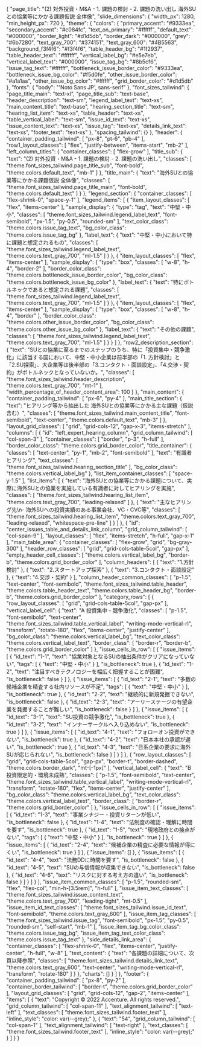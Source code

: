 {
    "page_title": "(2) 対外投資・M&A - 1. 課題の検討 - 2. 課題の洗い出し 海外SUとの協業等にかかる課題仮説 全体像",
    "slide_dimensions": {
      "width_px": 1280,
      "min_height_px": 720
    },
    "theme": {
      "colors": {
        "primary_accent": "#9333ea",
        "secondary_accent": "#c084fc",
        "text_on_primary": "#ffffff",
        "default_text": "#000000",
        "border_light": "#d1d5db",
        "border_dark": "#000000",
        "grey": "#6b7280",
        "text_gray_700": "#374151",
        "text_gray_600": "#4B5563",
        "background_f3f4f6": "#f3f4f6",
        "table_header_bg": "#1f2937",
        "table_header_text": "#ffffff",
        "vertical_label_bg": "#e5e7eb",
        "vertical_label_text": "#000000",
        "issue_tag_bg": "#8b5cf6",
        "issue_tag_text": "#ffffff",
        "bottleneck_issue_border_color": "#9333ea",
        "bottleneck_issue_bg_color": "#f5d0fe",
        "other_issue_border_color": "#a1a1aa",
        "other_issue_bg_color": "#ffffff",
        "grid_border_color": "#d1d5db"
      },
      "fonts": {
        "body": "'Noto Sans JP', sans-serif"
      },
      "font_sizes_tailwind": {
        "page_title_main": "text-xl",
        "page_title_sub": "text-base",
        "header_description": "text-sm",
        "legend_label_text": "text-xs",
        "main_content_title": "text-base",
        "hearing_section_title": "text-sm",
        "hearing_list_item": "text-xs",
        "table_header": "text-xs",
        "table_vertical_label": "text-sm",
        "issue_id_text": "text-xs",
        "issue_content_text": "text-xs",
        "issue_tag": "text-xs",
        "details_link_text": "text-xs",
        "footer_text": "text-xs"
      },
      "spacing_tailwind": {}
    },
    "header": {
      "container_padding_tailwind": [
        "px-8",
        "pt-6",
        "pb-4"
      ],
      "row1_layout_classes": [
        "flex",
        "justify-between",
        "items-start",
        "mb-2"
      ],
      "left_column_titles": {
        "container_classes": [
          "flex-grow"
        ],
        "title_sub": {
          "text": "(2) 対外投資・M&A - 1. 課題の検討 - 2. 課題の洗い出し",
          "classes": [
            "theme.font_sizes_tailwind.page_title_sub",
            "font-bold",
            "theme.colors.default_text",
            "mb-1"
          ]
        },
        "title_main": {
          "text": "海外SUとの協業等にかかる課題仮説 全体像",
          "classes": [
            "theme.font_sizes_tailwind.page_title_main",
            "font-bold",
            "theme.colors.default_text"
          ]
        }
      },
      "legend_section": {
        "container_classes": [
          "flex-shrink-0",
          "space-y-1"
        ],
        "legend_items": [
          {
            "item_layout_classes": [
              "flex",
              "items-center"
            ],
            "sample_display": {
              "type": "tag",
              "text": "中堅・中小",
              "classes": [
                "theme.font_sizes_tailwind.legend_label_text",
                "font-semibold",
                "px-1.5",
                "py-0.5",
                "rounded-sm"
              ],
              "text_color_class": "theme.colors.issue_tag_text",
              "bg_color_class": "theme.colors.issue_tag_bg"
            },
            "label_text": {
              "text": "中堅・中小において特に課題と想定されるもの",
              "classes": [
                "theme.font_sizes_tailwind.legend_label_text",
                "theme.colors.text_gray_700",
                "ml-1.5"
              ]
            }
          },
          {
            "item_layout_classes": [
              "flex",
              "items-center"
            ],
            "sample_display": {
              "type": "box",
              "classes": [
                "w-8",
                "h-4",
                "border-2"
              ],
              "border_color_class": "theme.colors.bottleneck_issue_border_color",
              "bg_color_class": "theme.colors.bottleneck_issue_bg_color"
            },
            "label_text": {
              "text": "特にボトルネックであると想定される課題",
              "classes": [
                "theme.font_sizes_tailwind.legend_label_text",
                "theme.colors.text_gray_700",
                "ml-1.5"
              ]
            }
          },
          {
            "item_layout_classes": [
              "flex",
              "items-center"
            ],
            "sample_display": {
              "type": "box",
              "classes": [
                "w-8",
                "h-4",
                "border"
              ],
              "border_color_class": "theme.colors.other_issue_border_color",
              "bg_color_class": "theme.colors.other_issue_bg_color"
            },
            "label_text": {
              "text": "その他の課題",
              "classes": [
                "theme.font_sizes_tailwind.legend_label_text",
                "theme.colors.text_gray_700",
                "ml-1.5"
              ]
            }
          }
        ]
      },
      "row2_description_section": {
        "text": "SUとの協業に至るまでのステップのうち、特に「投資集中・競争激化」に該当する国において、中堅・中小企業は前半部の「1. 方針検討」と「2.SU探索」、大企業等は後半部の「3.コンタクト・面談設定」、「4.交渉・契約」がボトルネックとなっていないか。",
        "classes": [
          "theme.font_sizes_tailwind.header_description",
          "theme.colors.text_gray_700",
          "mt-1"
        ],
        "width_percentage_of_header_content_area": 100
      }
    },
    "main_content": {
      "container_padding_tailwind": [
        "px-6",
        "py-4"
      ],
      "main_title_section": {
        "text": "ヒアリング等から抽出した 海外SUとの協業等にかかる主な課題（仮説含む）",
        "classes": [
          "theme.font_sizes_tailwind.main_content_title",
          "font-semibold",
          "text-center",
          "theme.colors.default_text",
          "mb-3"
        ]
      },
      "layout_grid_classes": [
        "grid",
        "grid-cols-12",
        "gap-x-3",
        "items-stretch"
      ],
      "columns": [
        {
          "id": "left_expert_hearing_column",
          "grid_column_tailwind": [
            "col-span-3"
          ],
          "container_classes": [
            "border",
            "p-3",
            "h-full"
          ],
          "border_color_class": "theme.colors.grid_border_color",
          "title_container": {
            "classes": [
              "text-center",
              "py-1",
              "mb-2",
              "font-semibold"
            ],
            "text": "有識者ヒアリング",
            "text_classes": [
              "theme.font_sizes_tailwind.hearing_section_title"
            ],
            "bg_color_class": "theme.colors.vertical_label_bg"
          },
          "list_item_container_classes": [
            "space-y-1.5"
          ],
          "list_items": [
            {
              "text": "海外SUとの協業等にかかる課題について、実際に海外SUとの協業を実施している有識者に対してヒアリングを実施",
              "classes": [
                "theme.font_sizes_tailwind.hearing_list_item",
                "theme.colors.text_gray_700",
                "leading-relaxed"
              ]
            },
            {
              "text": "主なヒアリング先\n- 海外SUへの投資実績のある事業会社、VC・CVC等",
              "classes": [
                "theme.font_sizes_tailwind.hearing_list_item",
                "theme.colors.text_gray_700",
                "leading-relaxed",
                "whitespace-pre-line"
              ]
            }
          ]
        },
        {
          "id": "center_issues_table_and_details_link_column",
          "grid_column_tailwind": [
            "col-span-9"
          ],
          "layout_classes": [
            "flex",
            "items-stretch",
            "h-full",
            "gap-x-1"
          ],
          "main_table_area": {
            "container_classes": [
              "flex-grow",
              "grid",
              "bg-gray-300"
            ],
            "header_row_classes": [
              "grid",
              "grid-cols-table-5col",
              "gap-px"
            ],
            "empty_header_cell_classes": [
              "theme.colors.vertical_label_bg",
              "border-b",
              "theme.colors.grid_border_color"
            ],
            "column_headers": [
              {
                "text": "1.方針検討"
              },
              {
                "text": "2.スタートアップ探索"
              },
              {
                "text": "3.コンタクト・面談設定"
              },
              {
                "text": "4.交渉・契約"
              }
            ],
            "column_header_common_classes": [
              "p-1.5",
              "text-center",
              "font-semibold",
              "theme.font_sizes_tailwind.table_header",
              "theme.colors.table_header_text",
              "theme.colors.table_header_bg",
              "border-b",
              "theme.colors.grid_border_color"
            ],
            "category_rows": [
              {
                "row_layout_classes": [
                  "grid",
                  "grid-cols-table-5col",
                  "gap-px"
                ],
                "vertical_label_cell": {
                  "text": "A 投資集中・競争激化",
                  "classes": [
                    "p-1.5",
                    "font-semibold",
                    "text-center",
                    "theme.font_sizes_tailwind.table_vertical_label",
                    "writing-mode-vertical-rl",
                    "transform",
                    "rotate-180",
                    "flex",
                    "items-center",
                    "justify-center"
                  ],
                  "bg_color_class": "theme.colors.vertical_label_bg",
                  "text_color_class": "theme.colors.vertical_label_text",
                  "border_class": [
                    "border-r",
                    "border-b",
                    "theme.colors.grid_border_color"
                  ]
                },
                "issue_cells_in_row": [
                  {
                    "issue_items": [
                      {
                        "id_text": "1-1",
                        "text": "協業対象となるSUの抽出条件がクリアになっていない",
                        "tags": [
                          {
                            "text": "中堅・中小"
                          }
                        ],
                        "is_bottleneck": true
                      },
                      {
                        "id_text": "1-2",
                        "text": "注目すべきテクノロジーを幅広く把握することが困難",
                        "is_bottleneck": false
                      }
                    ]
                  },
                  {
                    "issue_items": [
                      {
                        "id_text": "2-1",
                        "text": "多数の候補企業を精査する社内リソースが不足",
                        "tags": [
                          {
                            "text": "中堅・中小"
                          }
                        ],
                        "is_bottleneck": true
                      },
                      {
                        "id_text": "2-2",
                        "text": "継続的に新規発掘できない",
                        "is_bottleneck": false
                      },
                      {
                        "id_text": "2-3",
                        "text": "アーリーステージの有望企業を発掘することが難しい",
                        "is_bottleneck": false
                      }
                    ]
                  },
                  {
                    "issue_items": [
                      {
                        "id_text": "3-1",
                        "text": "SU投資の競争激化",
                        "is_bottleneck": true
                      },
                      {
                        "id_text": "3-2",
                        "text": "インナーサークルへ入り込めない",
                        "is_bottleneck": true
                      }
                    ]
                  },
                  {
                    "issue_items": [
                      {
                        "id_text": "4-1",
                        "text": "フォローオン投資ができない",
                        "is_bottleneck": true
                      },
                      {
                        "id_text": "4-2",
                        "text": "日本本社の承認が遅い",
                        "is_bottleneck": true
                      },
                      {
                        "id_text": "4-3",
                        "text": "日系企業の要求に海外SUが応じられない",
                        "is_bottleneck": false
                      }
                    ]
                  }
                ]
              },
              {
                "row_layout_classes": [
                  "grid",
                  "grid-cols-table-5col",
                  "gap-px",
                  "border-t",
                  "border-dashed",
                  "theme.colors.border_dark",
                  "mt-[-1px]"
                ],
                "vertical_label_cell": {
                  "text": "B 投資限定的・環境未成熟",
                  "classes": [
                    "p-1.5",
                    "font-semibold",
                    "text-center",
                    "theme.font_sizes_tailwind.table_vertical_label",
                    "writing-mode-vertical-rl",
                    "transform",
                    "rotate-180",
                    "flex",
                    "items-center",
                    "justify-center"
                  ],
                  "bg_color_class": "theme.colors.vertical_label_bg",
                  "text_color_class": "theme.colors.vertical_label_text",
                  "border_class": [
                    "border-r",
                    "theme.colors.grid_border_color"
                  ]
                },
                "issue_cells_in_row": [
                  {
                    "issue_items": [
                      {
                        "id_text": "1-3",
                        "text": "事業シナジー・投資リターンが低い",
                        "is_bottleneck": false
                      },
                      {
                        "id_text": "1-4",
                        "text": "法制度の確認・理解に時間を要す",
                        "is_bottleneck": true
                      },
                      {
                        "id_text": "1-5",
                        "text": "現地政府との接点がない",
                        "tags": [
                          {
                            "text": "中堅・中小"
                          }
                        ],
                        "is_bottleneck": true
                      }
                    ]
                  },
                  {
                    "issue_items": [
                      {
                        "id_text": "2-4",
                        "text": "候補企業の精査に必要な情報が得にくい",
                        "is_bottleneck": true
                      }
                    ]
                  },
                  {
                    "issue_items": []
                  },
                  {
                    "issue_items": [
                      {
                        "id_text": "4-4",
                        "text": "法務DDに時間を要す",
                        "is_bottleneck": false
                      },
                      {
                        "id_text": "4-5",
                        "text": "SUの与信情報が収集できない",
                        "is_bottleneck": false
                      },
                      {
                        "id_text": "4-6",
                        "text": "リスクに対する考え方の違い",
                        "is_bottleneck": false
                      }
                    ]
                  }
                ]
              }
            ],
            "issue_item_common_classes": [
              "p-1.5",
              "rounded-sm",
              "flex",
              "flex-col",
              "min-h-[3.5rem]",
              "h-full"
            ],
            "issue_item_text_classes": [
              "theme.font_sizes_tailwind.issue_content_text",
              "theme.colors.text_gray_700",
              "leading-tight",
              "mt-0.5"
            ],
            "issue_item_id_text_classes": [
              "theme.font_sizes_tailwind.issue_id_text",
              "font-semibold",
              "theme.colors.text_gray_600"
            ],
            "issue_item_tag_classes": [
              "theme.font_sizes_tailwind.issue_tag",
              "font-semibold",
              "px-1.5",
              "py-0.5",
              "rounded-sm",
              "self-start",
              "mb-1"
            ],
            "issue_item_tag_bg_color_class": "theme.colors.issue_tag_bg",
            "issue_item_tag_text_color_class": "theme.colors.issue_tag_text"
          },
          "side_details_link_area": {
            "container_classes": [
              "flex-shrink-0",
              "flex",
              "items-center",
              "justify-center",
              "h-full",
              "w-8"
            ],
            "text_content": {
              "text": "各課題の詳細について、次頁以降参照",
              "classes": [
                "theme.font_sizes_tailwind.details_link_text",
                "theme.colors.text_gray_600",
                "text-center",
                "writing-mode-vertical-rl",
                "transform",
                "rotate-180"
              ]
            }
          },
          "charts": []
        }
      ]
    },
    "footer": {
      "container_padding_tailwind": [
        "px-8",
        "py-2"
      ],
      "container_border_tailwind": [
        "border-t",
        "theme.colors.grid_border_color"
      ],
      "layout_grid_classes": [
        "grid",
        "grid-cols-12",
        "gap-2",
        "items-center"
      ],
      "items": [
        {
          "text": "Copyright © 2022 Accenture. All rights reserved.",
          "grid_column_tailwind": [
            "col-span-11"
          ],
          "text_alignment_tailwind": [
            "text-left"
          ],
          "text_classes": [
            "theme.font_sizes_tailwind.footer_text"
          ],
          "inline_style": "color: var(--grey);"
        },
        {
          "text": "54",
          "grid_column_tailwind": [
            "col-span-1"
          ],
          "text_alignment_tailwind": [
            "text-right"
          ],
          "text_classes": [
            "theme.font_sizes_tailwind.footer_text"
          ],
          "inline_style": "color: var(--grey);"
        }
      ]
    }
  }